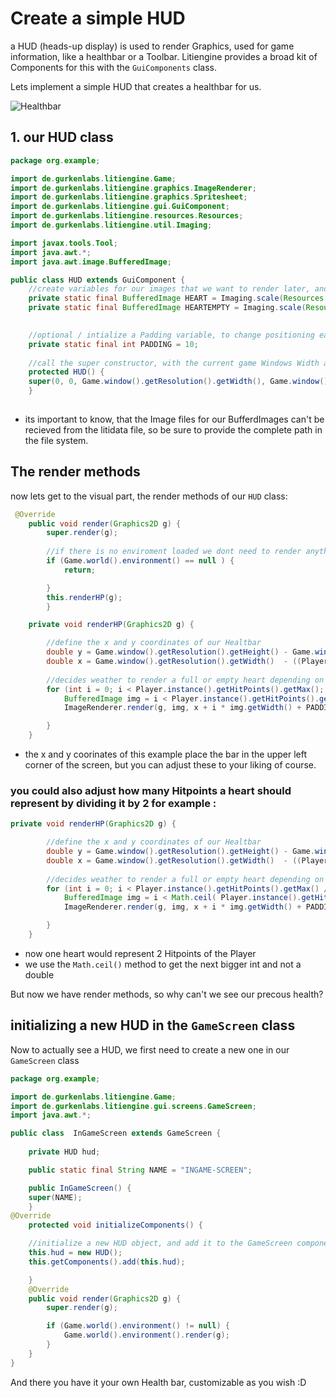 # Create a simple HUD

a HUD (heads-up display) is used to render Graphics, used for game information, like a healthbar or a Toolbar. 
Litiengine provides a broad kit of Components for this with the `GuiComponents` class. 

Lets implement a simple HUD that creates a healthbar for us.

![Healthbar](https://user-images.githubusercontent.com/105820458/173563028-6e118d7a-8823-41b4-aa99-55e3b3a20544.PNG)



## 1. our HUD class

```java
package org.example;

import de.gurkenlabs.litiengine.Game;
import de.gurkenlabs.litiengine.graphics.ImageRenderer;
import de.gurkenlabs.litiengine.graphics.Spritesheet;
import de.gurkenlabs.litiengine.gui.GuiComponent;
import de.gurkenlabs.litiengine.resources.Resources;
import de.gurkenlabs.litiengine.util.Imaging;

import javax.tools.Tool;
import java.awt.*;
import java.awt.image.BufferedImage;

public class HUD extends GuiComponent {
    //create variables for our images that we want to render later, and scale them to the desired size
    private static final BufferedImage HEART = Imaging.scale(Resources.images().get("src/main/resources/hud/life.png"), 5.0);
    private static final BufferedImage HEARTEMPTY = Imaging.scale(Resources.images().get("src/main/resources/hud/herzleer.png"), 5.0);
   

    //optional / intialize a Padding variable, to change positioning easier later on
    private static final int PADDING = 10;
    
    //call the super constructor, with the current game Windows Width and Hight to create a new HUD
    protected HUD() {
    super(0, 0, Game.window().getResolution().getWidth(), Game.window().getResolution().getHeight());
    }
    
```
- its important to know, that the Image files for our BufferdImages can't be recieved from the litidata file, so be sure to provide the complete path in the file system.

## The render methods

now lets get to the visual part, the render methods of our `HUD` class:

```java
 @Override
    public void render(Graphics2D g) {
        super.render(g);
        
        //if there is no enviroment loaded we dont need to render anything
        if (Game.world().environment() == null ) {
            return;

        }
        this.renderHP(g);
        }

    private void renderHP(Graphics2D g) {

        //define the x and y coordinates of our Healtbar 
        double y = Game.window().getResolution().getHeight() - Game.window().getResolution().getHeight() + PADDING * 7 - HEART.getHeight();
        double x = Game.window().getResolution().getWidth()  - ((Player.instance().getHitPoints().getMax() * (HEART.getWidth() + PADDING) * 1.28) - PADDING);
        
        //decides weather to render a full or empty heart depending on the players current Hitpoints
        for (int i = 0; i < Player.instance().getHitPoints().getMax(); i++) {
            BufferedImage img = i < Player.instance().getHitPoints().get() ? HEART : HEARTEMPTY;
            ImageRenderer.render(g, img, x + i * img.getWidth() + PADDING, y);

        }
    }

```
- the x and y coorinates of this example place the bar in the upper left corner of the screen, but you can adjust these to your liking of course.



### you could also adjust how many Hitpoints a heart should represent by dividing it by 2 for example :

```java
private void renderHP(Graphics2D g) {

        //define the x and y coordinates of our Healtbar 
        double y = Game.window().getResolution().getHeight() - Game.window().getResolution().getHeight() + PADDING * 7 - HEART.getHeight();
        double x = Game.window().getResolution().getWidth()  - ((Player.instance().getHitPoints().getMax() * (HEART.getWidth() + PADDING) * 1.28) - PADDING);
        
        //decides weather to render a full or empty heart depending on the players current Hitpoints
        for (int i = 0; i < Player.instance().getHitPoints().getMax() /2; i++) {
            BufferedImage img = i < Math.ceil( Player.instance().getHitPoints().get()/2) ? HEART : HEARTEMPTY;
            ImageRenderer.render(g, img, x + i * img.getWidth() + PADDING, y);

        }
    }

```
- now one heart would represent 2 Hitpoints of the Player
- we use the `Math.ceil()` method to get the next bigger int and not a double

But now we have render methods, so why can't we see our precous health? 

## initializing a new HUD in the `GameScreen` class

Now to actually see a HUD, we first need to create a new one in our `GameScreen` class

```java
package org.example;

import de.gurkenlabs.litiengine.Game;
import de.gurkenlabs.litiengine.gui.screens.GameScreen;
import java.awt.*;

public class  InGameScreen extends GameScreen {
   
    private HUD hud;

    public static final String NAME = "INGAME-SCREEN";

    public InGameScreen() {
    super(NAME);
    }
@Override
    protected void initializeComponents() {

    //initialize a new HUD object, and add it to the GameScreen components
    this.hud = new HUD();
    this.getComponents().add(this.hud);

    }
    @Override
    public void render(Graphics2D g) {
        super.render(g);

        if (Game.world().environment() != null) {
            Game.world().environment().render(g);
        }
    }
}
```
And there you have it your own Health bar, customizable as you wish :D
